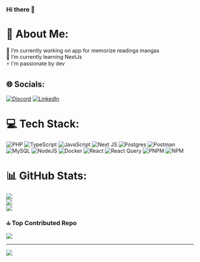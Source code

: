 ### Hi there 👋

# 💫 About Me:
🔭 I’m currently working on app for memorize readings mangas<br>🌱 I’m currently learning NextJs<br>⚡ I'm passionate by dev


## 🌐 Socials:
[![Discord](https://img.shields.io/badge/Discord-%237289DA.svg?logo=discord&logoColor=white)](https://discord.gg/thecanard) [![LinkedIn](https://img.shields.io/badge/LinkedIn-%230077B5.svg?logo=linkedin&logoColor=white)](https://linkedin.com/in/lucas-sanchez-8ba32920a) 

# 💻 Tech Stack:
![PHP](https://img.shields.io/badge/php-%23777BB4.svg?style=for-the-badge&logo=php&logoColor=white) ![TypeScript](https://img.shields.io/badge/typescript-%23007ACC.svg?style=for-the-badge&logo=typescript&logoColor=white) ![JavaScript](https://img.shields.io/badge/javascript-%23323330.svg?style=for-the-badge&logo=javascript&logoColor=%23F7DF1E) ![Next JS](https://img.shields.io/badge/Next-black?style=for-the-badge&logo=next.js&logoColor=white) ![Postgres](https://img.shields.io/badge/postgres-%23316192.svg?style=for-the-badge&logo=postgresql&logoColor=white) ![Postman](https://img.shields.io/badge/Postman-FF6C37?style=for-the-badge&logo=postman&logoColor=white) ![MySQL](https://img.shields.io/badge/mysql-%2300000f.svg?style=for-the-badge&logo=mysql&logoColor=white) ![NodeJS](https://img.shields.io/badge/node.js-6DA55F?style=for-the-badge&logo=node.js&logoColor=white) ![Docker](https://img.shields.io/badge/docker-%230db7ed.svg?style=for-the-badge&logo=docker&logoColor=white) ![React](https://img.shields.io/badge/react-%2320232a.svg?style=for-the-badge&logo=react&logoColor=%2361DAFB) ![React Query](https://img.shields.io/badge/-React%20Query-FF4154?style=for-the-badge&logo=react%20query&logoColor=white) ![PNPM](https://img.shields.io/badge/pnpm-%234a4a4a.svg?style=for-the-badge&logo=pnpm&logoColor=f69220) ![NPM](https://img.shields.io/badge/NPM-%23CB3837.svg?style=for-the-badge&logo=npm&logoColor=white)
# 📊 GitHub Stats:
![](https://github-readme-stats.vercel.app/api?username=LucasSanchez82&theme=dark&hide_border=false&include_all_commits=true&count_private=true)<br/>
![](https://github-readme-streak-stats.herokuapp.com/?user=LucasSanchez82&theme=dark&hide_border=false)<br/>
![](https://github-readme-stats.vercel.app/api/top-langs/?username=LucasSanchez82&theme=dark&hide_border=false&include_all_commits=true&count_private=true&layout=compact)

### 🔝 Top Contributed Repo
![](https://github-contributor-stats.vercel.app/api?username=LucasSanchez82&limit=5&theme=dark&combine_all_yearly_contributions=true)

---
[![](https://visitcount.itsvg.in/api?id=LucasSanchez82&icon=0&color=0)](https://visitcount.itsvg.in)

<!-- Proudly created with GPRM ( https://gprm.itsvg.in ) -->
